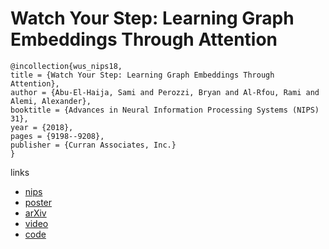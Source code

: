 # Watch Your Step: Learning Graph Embeddings Through Attention

```
@incollection{wus_nips18,
title = {Watch Your Step: Learning Graph Embeddings Through Attention},
author = {Abu-El-Haija, Sami and Perozzi, Bryan and Al-Rfou, Rami and Alemi, Alexander},
booktitle = {Advances in Neural Information Processing Systems (NIPS) 31},
year = {2018},
pages = {9198--9208},
publisher = {Curran Associates, Inc.}
}
```

links
- [nips](https://nips.cc/Conferences/2018/Schedule?showEvent=11875)
- [poster](http://sami.haija.org/graph/context/poster.pdf)
- [arXiv](https://arxiv.org/abs/1710.09599)
- [video](https://www.youtube.com/watch?v=nRe5Dg6CiWI)
- [code](https://github.com/benedekrozemberczki/AttentionWalk)
